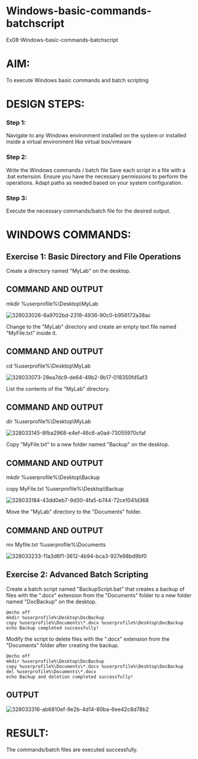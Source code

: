 # Windows-basic-commands-batchscript
Ex08-Windows-basic-commands-batchscript

# AIM:
To execute Windows basic commands and batch scripting

# DESIGN STEPS:

### Step 1:

Navigate to any Windows environment installed on the system or installed inside a virtual environment like virtual box/vmware 

### Step 2:

Write the Windows commands / batch file
Save each script in a file with a .bat extension.
Ensure you have the necessary permissions to perform the operations.
Adapt paths as needed based on your system configuration.
### Step 3:

Execute the necessary commands/batch file for the desired output. 




# WINDOWS COMMANDS:
## Exercise 1: Basic Directory and File Operations
Create a directory named "MyLab" on the desktop.

## COMMAND AND OUTPUT
mkdir %userprofile%\Desktop\MyLab

![328033026-8a9702bd-2318-4936-90c0-b956172a38ac](https://github.com/vinothmp21102005/Windows-basic-commands-batchscript/assets/145972215/36607372-eb05-4786-b88b-7d1051e59e63)

Change to the "MyLab" directory and create an empty text file named "MyFile.txt" inside it.


## COMMAND AND OUTPUT
cd %userprofile%\Desktop\MyLab

![328033073-28ea7dc9-de64-49b2-9b17-018350fd5af3](https://github.com/vinothmp21102005/Windows-basic-commands-batchscript/assets/145972215/b03c876a-e821-40e0-a260-6c63d04a6810)


List the contents of the "MyLab" directory.


## COMMAND AND OUTPUT
dir %userprofile%\Desktop\MyLab

![328033145-8fba2968-e4ef-46c6-a0ad-73055970cfaf](https://github.com/vinothmp21102005/Windows-basic-commands-batchscript/assets/145972215/d9cecd51-e460-469f-bc89-30551d1cdab8)

Copy "MyFile.txt" to a new folder named "Backup" on the desktop.

## COMMAND AND OUTPUT
mkdir %userprofile%\Desktop\Backup

copy MyFile.txt %userprofile%\Desktop\Backup

![328033184-43dd0eb7-9d30-4fa5-b744-72ce1041d368](https://github.com/vinothmp21102005/Windows-basic-commands-batchscript/assets/145972215/29a2c9b4-cfff-4ead-80c0-86e55524218c)


Move the "MyLab" directory to the "Documents" folder.


## COMMAND AND OUTPUT
mv Myfile.txt %userprofile%\Documents

![328033233-11a3d6f1-3612-4b94-bca3-927e98bd9bf0](https://github.com/vinothmp21102005/Windows-basic-commands-batchscript/assets/145972215/fef9a864-7fea-4fc5-bc21-e3d2f3c5d776)


## Exercise 2: Advanced Batch Scripting
Create a batch script named "BackupScript.bat" that creates a backup of files with the ".docx" extension from the "Documents" folder to a new folder named "DocBackup" on the desktop.
```
@echo off
mkdir %userprofile%\Desktop\DocBackup
copy %userprofile%\Documents\*.docx %userprofile%\Desktop\DocBackup
echo Backup completed successfully!
```
Modify the script to delete files with the ".docx" extension from the "Documents" folder after creating the backup.
```
@echo off
mkdir %userprofile%\Desktop\DocBackup
copy %userprofile%\Documents\*.docx %userprofile%\Desktop\DocBackup
del %userprofile%\Documents\*.docx
echo Backup and deletion completed successfully!
```

## OUTPUT


![328033316-ab6810ef-9e2b-4d14-80ba-6ee42c8d78b2](https://github.com/vinothmp21102005/Windows-basic-commands-batchscript/assets/145972215/ee69dc2c-26a4-44f9-a376-178edb1903a4)



# RESULT:
The commands/batch files are executed successfully.

